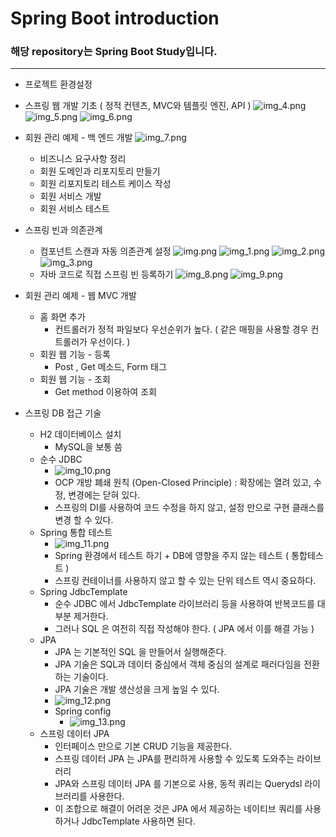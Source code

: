 # Spring Boot introduction<br>
### 해당 repository는 Spring Boot Study입니다.
***
- 프로젝트 환경설정
- 스프링 웹 개발 기초 ( 정적 컨텐츠, MVC와 템플릿 엔진, API )
  ![img_4.png](img_4.png)
  ![img_5.png](img_5.png)
  ![img_6.png](img_6.png)
  
  
- 회원 관리 예제 - 백 엔드 개발
  ![img_7.png](img_7.png)
    - 비즈니스 요구사항 정리
    - 회원 도메인과 리포지토리 만들기
    - 회원 리포지토리 테스트 케이스 작성
    - 회원 서비스 개발
    - 회원 서비스 테스트
- 스프링 빈과 의존관계
    - 컴포넌트 스캔과 자동 의존관계 설정
  ![img.png](img.png)
      ![img_1.png](img_1.png)
      ![img_2.png](img_2.png)
      ![img_3.png](img_3.png)
    - 자바 코드로 직접 스프링 빈 등록하기
      ![img_8.png](img_8.png)
      ![img_9.png](img_9.png)
- 회원 관리 예제 - 웹 MVC 개발
    - 홈 화면 추가
        - 컨트롤러가 정적 파일보다 우선순위가 높다. ( 같은 매핑을 사용할 경우 컨트롤러가 우선이다. )
    - 회원 웹 기능 - 등록
        - Post , Get 메소드, Form 태그
    - 회원 웹 기능 - 조회
      - Get method 이용하여 조회
- 스프링 DB 접근 기술
    - H2 데이터베이스 설치
        - MySQL을 보통 씀
    - 순수 JDBC
        - ![img_10.png](img_10.png)
        - OCP 개방 폐쇄 원칙 (Open-Closed Principle) : 확장에는 열려 있고, 수정, 변경에는 닫혀 있다.
        - 스프링의 DI를 사용하여 코드 수정을 하지 않고, 설정 만으로 구현 클래스를 변경 할 수 있다.
    - Spring 통합 테스트
        - ![img_11.png](img_11.png)
        - Spring 환경에서 테스트 하기 + DB에 영향을 주지 않는 테스트 ( 통합테스트 )
        - 스프링 컨테이너를 사용하지 않고 할 수 있는 단위 테스트 역시 중요하다.
    - Spring JdbcTemplate
        - 순수 JDBC 에서 JdbcTemplate 라이브러리 등을 사용하여 반복코드를 대부분 제거한다.
        - 그러나 SQL 은 여전히 직접 작성해야 한다. ( JPA 에서 이를 해결 가능 ) 
    - JPA
        - JPA 는 기본적인 SQL 을 만들어서 실행해준다.
        - JPA 기술은 SQL과 데이터 중심에서 객체 중심의 설계로 패러다임을 전환하는 기술이다.
        - JPA 기술은 개발 생산성을 크게 높일 수 있다.
        - ![img_12.png](img_12.png)
        - Spring config
            - ![img_13.png](img_13.png)
    - 스프링 데이터 JPA
        - 인터페이스 만으로 기본 CRUD 기능을 제공한다.
        - 스프링 데이터 JPA 는 JPA를 편리하게 사용할 수 있도록 도와주는 라이브러리
        - JPA와 스프링 데이터 JPA 를 기본으로 사용, 동적 쿼리는 Querydsl 라이브러리를 사용한다.
        - 이 조합으로 해결이 어려운 것은 JPA 에서 제공하는 네이티브 쿼리를 사용하거나 JdbcTemplate 사용하면 된다.